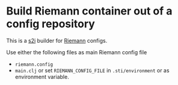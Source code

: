 # Build Riemann container out of a config repository

This is a [s2i](https://github.com/openshift/source-to-image) builder for
[Riemann](https://riemann.io) configs.

Use either the following files as main Riemann config file
 * `riemann.config`
 * `main.clj`
or set `RIEMANN_CONFIG_FILE` in `.sti/environment` or as environment
variable.
